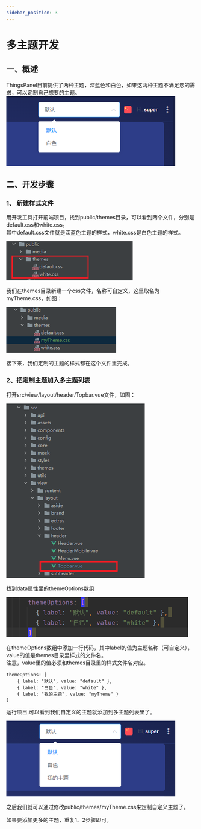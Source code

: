 ```yaml
---
sidebar_position: 3
---
```


# 多主题开发

## 一、概述
ThingsPanel目前提供了两种主题，深蓝色和白色，如果这两种主题不满足您的需求，可以定制自己想要的主题。
![img.png](images/multiThemes_1_1_1.png)

## 二、开发步骤

### 1、 新建样式文件
用开发工具打开前端项目，找到public/themes目录，可以看到两个文件，分别是default.css和white.css。  
其中default.css文件就是深蓝色主题的样式，white.css是白色主题的样式。

![img.png](images/multiThemes_2_1_1.png)

我们在themes目录新建一个css文件，名称可自定义，这里取名为myTheme.css，如图：  

![img.png](images/multiThemes_2_1_2.png)

接下来，我们定制的主题的样式都在这个文件里完成。

### 2、把定制主题加入多主题列表

打开src/view/layout/header/Topbar.vue文件，如图：

![img.png](images/multiThemes_2_2_1.png)

找到data属性里的themeOptions数组

![img.png](images/multiThemes_2_2_2.png)

在themeOptions数组中添加一行代码，其中label的值为主题名称（可自定义），value的值是themes目录里样式的文件名。  
注意，value里的值必须和themes目录里的样式文件名对应。
```aidl
themeOptions: [
    { label: "默认", value: "default" },
    { label: "白色", value: "white" },
    { label: "我的主题", value: "myTheme" }
]
```


运行项目,可以看到我们自定义的主题就添加到多主题列表里了。

![img.png](images/multiThemes_2_2_3.png)


之后我们就可以通过修改public/themes/myTheme.css来定制自定义主题了。


如果要添加更多的主题，重复1、2步骤即可。
